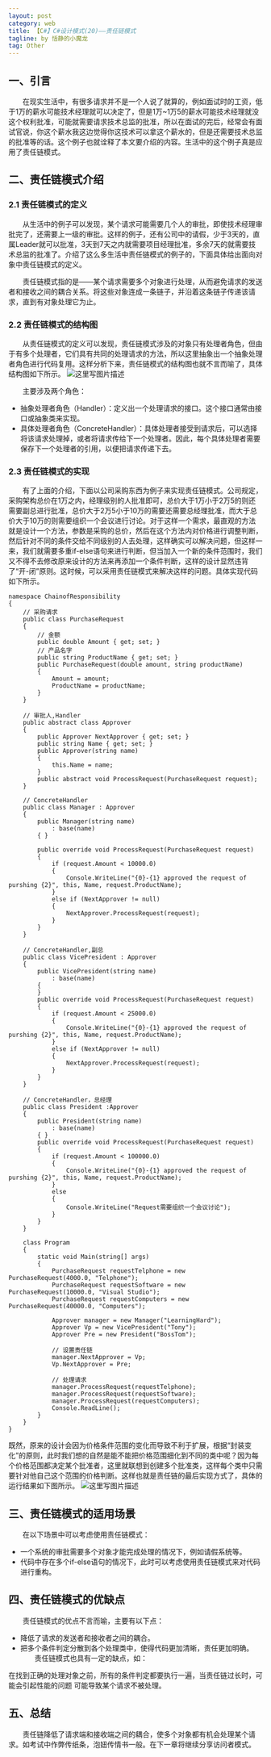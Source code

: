 ```yaml
---
layout: post
category: web
title: 【C#】C#设计模式(20)——责任链模式
tagline: by 恬静的小魔龙
tag: Other
---
```


## 一、引言
　　在现实生活中，有很多请求并不是一个人说了就算的，例如面试时的工资，低于1万的薪水可能技术经理就可以决定了，但是1万~1万5的薪水可能技术经理就没这个权利批准，可能就需要请求技术总监的批准，所以在面试的完后，经常会有面试官说，你这个薪水我这边觉得你这技术可以拿这个薪水的，但是还需要技术总监的批准等的话。这个例子也就诠释了本文要介绍的内容。生活中的这个例子真是应用了责任链模式。

## 二、责任链模式介绍
### 2.1 责任链模式的定义
　　从生活中的例子可以发现，某个请求可能需要几个人的审批，即使技术经理审批完了，还需要上一级的审批。这样的例子，还有公司中的请假，少于3天的，直属Leader就可以批准，3天到7天之内就需要项目经理批准，多余7天的就需要技术总监的批准了。介绍了这么多生活中责任链模式的例子的，下面具体给出面向对象中责任链模式的定义。

　　责任链模式指的是——某个请求需要多个对象进行处理，从而避免请求的发送者和接收之间的耦合关系。将这些对象连成一条链子，并沿着这条链子传递该请求，直到有对象处理它为止。

### 2.2 责任链模式的结构图
　　从责任链模式的定义可以发现，责任链模式涉及的对象只有处理者角色，但由于有多个处理者，它们具有共同的处理请求的方法，所以这里抽象出一个抽象处理者角色进行代码复用。这样分析下来，责任链模式的结构图也就不言而喻了，具体结构图如下所示。
![这里写图片描述](https://img-blog.csdn.net/20180613150057643?watermark/2/text/aHR0cHM6Ly9ibG9nLmNzZG4ubmV0L3E3NjQ0MjQ1Njc=/font/5a6L5L2T/fontsize/400/fill/I0JBQkFCMA==/dissolve/70)


　　主要涉及两个角色：

- 抽象处理者角色（Handler）：定义出一个处理请求的接口。这个接口通常由接口或抽象类来实现。
- 具体处理者角色（ConcreteHandler）：具体处理者接受到请求后，可以选择将该请求处理掉，或者将请求传给下一个处理者。因此，每个具体处理者需要保存下一个处理者的引用，以便把请求传递下去。
### 2.3 责任链模式的实现
　　有了上面的介绍，下面以公司采购东西为例子来实现责任链模式。公司规定，采购架构总价在1万之内，经理级别的人批准即可，总价大于1万小于2万5的则还需要副总进行批准，总价大于2万5小于10万的需要还需要总经理批准，而大于总价大于10万的则需要组织一个会议进行讨论。对于这样一个需求，最直观的方法就是设计一个方法，参数是采购的总价，然后在这个方法内对价格进行调整判断，然后针对不同的条件交给不同级别的人去处理，这样确实可以解决问题，但这样一来，我们就需要多重if-else语句来进行判断，但当加入一个新的条件范围时，我们又不得不去修改原来设计的方法来再添加一个条件判断，这样的设计显然违背了“开-闭”原则。这时候，可以采用责任链模式来解决这样的问题。具体实现代码如下所示。

```
namespace ChainofResponsibility
{
    // 采购请求
    public class PurchaseRequest
    {
        // 金额
        public double Amount { get; set; }
        // 产品名字
        public string ProductName { get; set; }
        public PurchaseRequest(double amount, string productName)
        {
            Amount = amount;
            ProductName = productName;
        }
    }

    // 审批人,Handler
    public abstract class Approver
    {
        public Approver NextApprover { get; set; }
        public string Name { get; set; }
        public Approver(string name)
        {
            this.Name = name;
        }
        public abstract void ProcessRequest(PurchaseRequest request);
    }

    // ConcreteHandler
    public class Manager : Approver
    {
        public Manager(string name)
            : base(name)
        { }

        public override void ProcessRequest(PurchaseRequest request)
        {
            if (request.Amount < 10000.0)
            {
                Console.WriteLine("{0}-{1} approved the request of purshing {2}", this, Name, request.ProductName);
            }
            else if (NextApprover != null)
            {
                NextApprover.ProcessRequest(request);
            }
        }
    }

    // ConcreteHandler,副总
    public class VicePresident : Approver
    {
        public VicePresident(string name)
            : base(name)
        { 
        }
        public override void ProcessRequest(PurchaseRequest request)
        {
            if (request.Amount < 25000.0)
            {
                Console.WriteLine("{0}-{1} approved the request of purshing {2}", this, Name, request.ProductName);
            }
            else if (NextApprover != null)
            {
                NextApprover.ProcessRequest(request);
            }
        }
    }

    // ConcreteHandler，总经理
    public class President :Approver
    {
        public President(string name)
            : base(name)
        { }
        public override void ProcessRequest(PurchaseRequest request)
        {
            if (request.Amount < 100000.0)
            {
                Console.WriteLine("{0}-{1} approved the request of purshing {2}", this, Name, request.ProductName);
            }
            else
            {
                Console.WriteLine("Request需要组织一个会议讨论");
            }
        }
    }

    class Program
    {
        static void Main(string[] args)
        {
            PurchaseRequest requestTelphone = new PurchaseRequest(4000.0, "Telphone");
            PurchaseRequest requestSoftware = new PurchaseRequest(10000.0, "Visual Studio");
            PurchaseRequest requestComputers = new PurchaseRequest(40000.0, "Computers");

            Approver manager = new Manager("LearningHard");
            Approver Vp = new VicePresident("Tony");
            Approver Pre = new President("BossTom");

            // 设置责任链
            manager.NextApprover = Vp;
            Vp.NextApprover = Pre;

            // 处理请求
            manager.ProcessRequest(requestTelphone);
            manager.ProcessRequest(requestSoftware);
            manager.ProcessRequest(requestComputers);
            Console.ReadLine();
        }
    }
}
```
既然，原来的设计会因为价格条件范围的变化而导致不利于扩展，根据“封装变化”的原则，此时我们想的自然是能不能把价格范围细化到不同的类中呢？因为每个价格范围都决定某个批准者，这里就联想到创建多个批准类，这样每个类中只需要针对他自己这个范围的价格判断。这样也就是责任链的最后实现方式了，具体的运行结果如下图所示。
![这里写图片描述](https://img-blog.csdn.net/2018061315013523?watermark/2/text/aHR0cHM6Ly9ibG9nLmNzZG4ubmV0L3E3NjQ0MjQ1Njc=/font/5a6L5L2T/fontsize/400/fill/I0JBQkFCMA==/dissolve/70)


## 三、责任链模式的适用场景 
　　在以下场景中可以考虑使用责任链模式：

- 一个系统的审批需要多个对象才能完成处理的情况下，例如请假系统等。
- 代码中存在多个if-else语句的情况下，此时可以考虑使用责任链模式来对代码进行重构。
## 四、责任链模式的优缺点
　　责任链模式的优点不言而喻，主要有以下点：

- 降低了请求的发送者和接收者之间的耦合。
- 把多个条件判定分散到各个处理类中，使得代码更加清晰，责任更加明确。
　　责任链模式也具有一定的缺点，如：

在找到正确的处理对象之前，所有的条件判定都要执行一遍，当责任链过长时，可能会引起性能的问题
可能导致某个请求不被处理。
## 五、总结
　　责任链降低了请求端和接收端之间的耦合，使多个对象都有机会处理某个请求。如考试中作弊传纸条，泡妞传情书一般。在下一章将继续分享访问者模式。